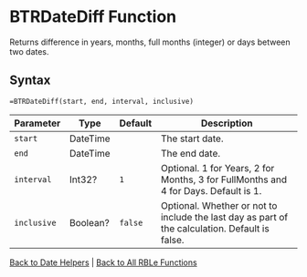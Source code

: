 # BTRDateDiff Function

Returns difference in years, months, full months (integer) or days between two dates.

## Syntax

```excel
=BTRDateDiff(start, end, interval, inclusive)
```

Parameter | Type | Default | Description
---|---|---|---
`start` | DateTime |  | The start date.
`end` | DateTime |  | The end date.
`interval` | Int32? | `1` | Optional.  1 for Years, 2 for Months, 3 for FullMonths and 4 for Days.  Default is 1.
`inclusive` | Boolean? | `false` | Optional.  Whether or not to include the last day as part of the calculation.  Default is false.

[Back to Date Helpers](Readme.md) | [Back to All RBLe Functions](..\RBLe.md#function-documentation)